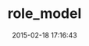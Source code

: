 ---
layout: post
title:  "role_model"
repo:   "martinrehfeld/role_model"
date:   2015-02-18 17:16:43
gemurl: http://github.com/martinrehfeld/role_model
---